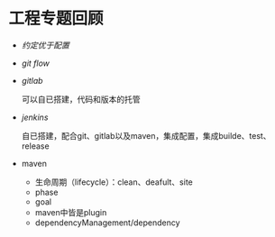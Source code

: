 # 工程专题回顾

- *约定优于配置*

- *git flow*

- *gitlab*

  可以自已搭建，代码和版本的托管

- *jenkins*

  自已搭建，配合git、gitlab以及maven，集成配置，集成builde、test、release

- maven

  - 生命周期（lifecycle）：clean、deafult、site
  - phase
  - goal
  - maven中皆是plugin
  - dependencyManagement/dependency

  ​